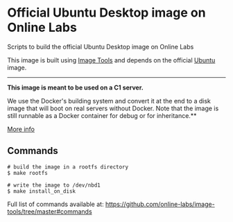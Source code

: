 Official Ubuntu Desktop image on Online Labs
============================================

Scripts to build the official Ubuntu Desktop image on Online Labs

This image is built using [Image Tools](https://github.com/online-labs/image-tools) and depends on the official [Ubuntu](https://github.com/online-labs/image-app-ubuntudesktop) image.

---

**This image is meant to be used on a C1 server.**

We use the Docker's building system and convert it at the end to a disk image that will boot on real servers without Docker. Note that the image is still runnable as a Docker container for debug or for inheritance.**

[More info](https://github.com/online-labs/image-tools#docker-based-builder)

Commands
--------

    # build the image in a rootfs directory
    $ make rootfs
    
    # write the image to /dev/nbd1
    $ make install_on_disk
    
Full list of commands available at: https://github.com/online-labs/image-tools/tree/master#commands
